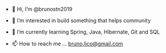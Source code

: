 - 👋 Hi, I’m @brunostn2019
- 👀 I’m interested in build something that helps community
- 🌱 I’m currently learning Spring, Java, Hibernate, Git and SQL

- 📫 How to reach me ... bruno.lico@gmail.com

<!---
brunostn2019/brunostn2019 is a ✨ special ✨ repository because its `README.md` (this file) appears on your GitHub profile.
You can click the Preview link to take a look at your changes.
--->
